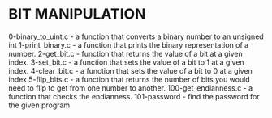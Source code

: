 # BIT MANIPULATION

0-binary_to_uint.c - a function that converts a binary number to an unsigned int 
1-print_binary.c - a function that prints the binary representation of a number. 
2-get_bit.c - function that returns the value of a bit at a given index. 
3-set_bit.c - a function that sets the value of a bit to 1 at a given index. 
4-clear_bit.c - a function that sets the value of a bit to 0 at a given index 
5-flip_bits.c - a function that returns the number of bits you would need to flip to get from one number to another. 
100-get_endianness.c - a function that checks the endianness. 
101-password - find the password for the given program 
